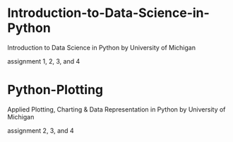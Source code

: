 # Introduction-to-Data-Science-in-Python
Introduction to Data Science in Python by University of Michigan

assignment 1, 2, 3, and 4

# Python-Plotting
Applied Plotting, Charting & Data Representation in Python by University of Michigan

assignment 2, 3, and 4
